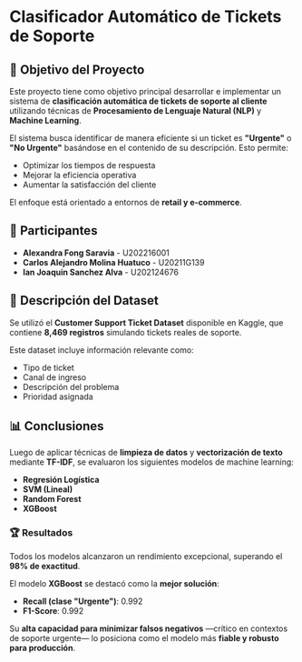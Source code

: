 # Clasificador Automático de Tickets de Soporte

## 🎯 Objetivo del Proyecto

Este proyecto tiene como objetivo principal desarrollar e implementar un sistema de **clasificación automática de tickets de soporte al cliente** utilizando técnicas de **Procesamiento de Lenguaje Natural (NLP)** y **Machine Learning**.

El sistema busca identificar de manera eficiente si un ticket es **"Urgente"** o **"No Urgente"** basándose en el contenido de su descripción. Esto permite:

* Optimizar los tiempos de respuesta
* Mejorar la eficiencia operativa
* Aumentar la satisfacción del cliente

El enfoque está orientado a entornos de **retail y e-commerce**.


## 👥 Participantes

* **Alexandra Fong Saravia** - U202216001
* **Carlos Alejandro Molina Huatuco** - U20211G139
* **Ian Joaquin Sanchez Alva** - U202124676


## 📂 Descripción del Dataset

Se utilizó el **Customer Support Ticket Dataset** disponible en Kaggle, que contiene **8,469 registros** simulando tickets reales de soporte.

Este dataset incluye información relevante como:

* Tipo de ticket
* Canal de ingreso
* Descripción del problema
* Prioridad asignada


## 📊 Conclusiones

Luego de aplicar técnicas de **limpieza de datos** y **vectorización de texto** mediante **TF-IDF**, se evaluaron los siguientes modelos de machine learning:

* **Regresión Logística**
* **SVM (Lineal)**
* **Random Forest**
* **XGBoost**

### 🏆 Resultados

Todos los modelos alcanzaron un rendimiento excepcional, superando el **98% de exactitud**.

El modelo **XGBoost** se destacó como la **mejor solución**:

* **Recall (clase "Urgente")**: 0.992
* **F1-Score**: 0.992

Su **alta capacidad para minimizar falsos negativos** —crítico en contextos de soporte urgente— lo posiciona como el modelo más **fiable y robusto para producción**.



